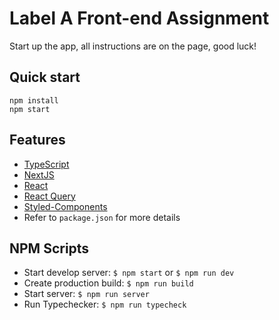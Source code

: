 # Label A Front-end Assignment

Start up the app, all instructions are on the page, good luck!

## Quick start

```
npm install
npm start
```

## Features

- [TypeScript](https://www.typescriptlang.org/)
- [NextJS](https://nextjs.org/)
- [React](https://reactjs.org/)
- [React Query](https://react-query.tanstack.com/overview)
- [Styled-Components](https://www.styled-components.com)
- Refer to `package.json` for more details

## NPM Scripts

- Start develop server: `$ npm start` or `$ npm run dev`
- Create production build: `$ npm run build`
- Start server: `$ npm run server`
- Run Typechecker: `$ npm run typecheck`
